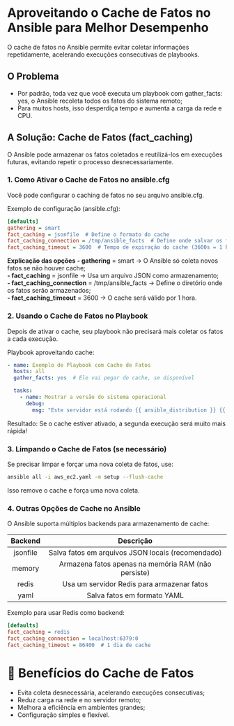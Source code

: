 # Aproveitando o Cache de Fatos no Ansible para Melhor Desempenho

O cache de fatos no Ansible permite evitar coletar informações repetidamente, acelerando execuções consecutivas de playbooks.

## O Problema
- Por padrão, toda vez que você executa um playbook com gather_facts: yes, o Ansible recoleta todos os fatos do sistema remoto;  
- Para muitos hosts, isso desperdiça tempo e aumenta a carga da rede e CPU.

## A Solução: Cache de Fatos (fact_caching)

O Ansible pode armazenar os fatos coletados e reutilizá-los em execuções futuras, evitando repetir o processo desnecessariamente.

### 1. Como Ativar o Cache de Fatos no ansible.cfg

Você pode configurar o caching de fatos no seu arquivo ansible.cfg.

Exemplo de configuração (ansible.cfg):
```ini
[defaults]
gathering = smart
fact_caching = jsonfile  # Define o formato do cache
fact_caching_connection = /tmp/ansible_facts  # Define onde salvar os fatos
fact_caching_timeout = 3600  # Tempo de expiração do cache (3600s = 1 hora)
```

**Explicação das opções**
**- gathering** = smart → O Ansible só coleta novos fatos se não houver cache;  
**- fact_caching** = jsonfile → Usa um arquivo JSON como armazenamento;  
**- fact_caching_connection** = /tmp/ansible_facts → Define o diretório onde os fatos serão armazenados;  
**- fact_caching_timeout** = 3600 → O cache será válido por 1 hora.  

### 2. Usando o Cache de Fatos no Playbook

Depois de ativar o cache, seu playbook não precisará mais coletar os fatos a cada execução.

Playbook aproveitando cache:
```yaml
- name: Exemplo de Playbook com Cache de Fatos
  hosts: all
  gather_facts: yes  # Ele vai pegar do cache, se disponível

  tasks:
    - name: Mostrar a versão do sistema operacional
      debug:
        msg: "Este servidor está rodando {{ ansible_distribution }} {{ ansible_distribution_version }}"
```

Resultado: Se o cache estiver ativado, a segunda execução será muito mais rápida!

### 3. Limpando o Cache de Fatos (se necessário)

Se precisar limpar e forçar uma nova coleta de fatos, use:
```bash
ansible all -i aws_ec2.yaml -m setup --flush-cache
```

Isso remove o cache e força uma nova coleta.

### 4. Outras Opções de Cache no Ansible

O Ansible suporta múltiplos backends para armazenamento de cache:

|Backend    |Descrição                                              |
|:---------:|:-----------------------------------------------------:|
|jsonfile   |Salva fatos em arquivos JSON locais (recomendado)      |
|memory     |Armazena fatos apenas na memória RAM (não persiste)    |
|redis      |Usa um servidor Redis para armazenar fatos             |
|yaml       |Salva fatos em formato YAML                            |


Exemplo para usar Redis como backend:
```ini
[defaults]
fact_caching = redis
fact_caching_connection = localhost:6379:0
fact_caching_timeout = 86400  # 1 dia de cache
```
# 🎯 Benefícios do Cache de Fatos

- Evita coleta desnecessária, acelerando execuções consecutivas;  
- Reduz carga na rede e no servidor remoto;  
- Melhora a eficiência em ambientes grandes;  
- Configuração simples e flexível.  
